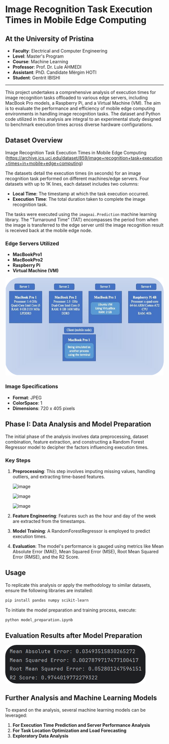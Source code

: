 # Image Recognition Task Execution Times in Mobile Edge Computing

## At the University of Pristina
- **Faculty**: Electrical and Computer Engineering
- **Level**: Master's Program
- **Course**: Machine Learning
- **Professor**: Prof. Dr. Lule AHMEDI
- **Assistant**: PhD. Candidate Mërgim HOTI 
- **Student**: Gentrit IBISHI

---

This project undertakes a comprehensive analysis of execution times for image recognition tasks offloaded to various edge servers, including MacBook Pro models, a Raspberry Pi, and a Virtual Machine (VM). The aim is to evaluate the performance and efficiency of mobile edge computing environments in handling image recognition tasks. The dataset and Python code utilized in this analysis are integral to an experimental study designed to benchmark execution times across diverse hardware configurations.

## Dataset Overview

Image Recognition Task Execution Times in Mobile Edge Computing (https://archive.ics.uci.edu/dataset/859/image+recognition+task+execution+times+in+mobile+edge+computing)

The datasets detail the execution times (in seconds) for an image recognition task performed on different machines/edge servers. Four datasets with up to 1K lines, each dataset includes two columns:
- **Local Time**: The timestamp at which the task execution occurred.
- **Execution Time**: The total duration taken to complete the image recognition task.

The tasks were executed using the `imageai.Prediction` machine learning library. The "Turnaround Time" (TAT) encompasses the period from when the image is transferred to the edge server until the image recognition result is received back at the mobile edge node.

### Edge Servers Utilized
- **MacBookPro1**
- **MacBookPro2**
- **Raspberry Pi**
- **Virtual Machine (VM)**

![Edge Servers Informations](https://github.com/GentritIbishi/Image_Recognition_Task_Execution_Times_in_Mobile_Edge/blob/master/assets/server_information.png)

### Image Specifications
- **Format**: JPEG
- **ColorSpace**: 1
- **Dimensions**: 720 x 405 pixels

## Phase I: Data Analysis and Model Preparation

The initial phase of the analysis involves data preprocessing, dataset combination, feature extraction, and constructing a Random Forest Regressor model to decipher the factors influencing execution times.

### Key Steps
1. **Preprocessing**: This step involves imputing missing values, handling outliers, and extracting time-based features.

     ![image](https://github.com/GentritIbishi/Image_Recognition_Task_Execution_Times_in_Mobile_Edge/assets/44057937/75657075-23bb-4adc-9210-e6659cd0d496)

     ![image](https://github.com/GentritIbishi/Image_Recognition_Task_Execution_Times_in_Mobile_Edge/assets/44057937/e4ff13f5-fa39-4d19-947c-050a2f36c171)

     ![image](https://github.com/GentritIbishi/Image_Recognition_Task_Execution_Times_in_Mobile_Edge/assets/44057937/851b88f8-3622-44ca-a204-b57c2c143959)


3. **Feature Engineering**: Features such as the hour and day of the week are extracted from the timestamps.
4. **Model Training**: A RandomForestRegressor is employed to predict execution times.
5. **Evaluation**: The model's performance is gauged using metrics like Mean Absolute Error (MAE), Mean Squared Error (MSE), Root Mean Squared Error (RMSE), and the R2 Score.

## Usage

To replicate this analysis or apply the methodology to similar datasets, ensure the following libraries are installed:

```bash
pip install pandas numpy scikit-learn
```

To initiate the model preparation and training process, execute:

```bash
python model_preparation.ipynb
```
## Evaluation Results after Model Preparation

![Evaluation Results](https://github.com/GentritIbishi/Image_Recognition_Task_Execution_Times_in_Mobile_Edge/blob/master/assets/evaluation_results.png)

## Further Analysis and Machine Learning Models

To expand on the analysis, several machine learning models can be leveraged:

1. **For Execution Time Prediction and Server Performance Analysis**
2. **For Task Location Optimization and Load Forecasting**
3. **Exploratory Data Analysis**
